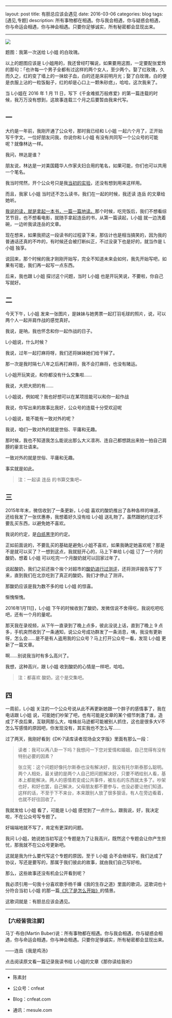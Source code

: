 
---
layout: post
title: 有胆总应该会遇见
date: 2016-03-06
categories: blog
tags: [遇见,专题]
description: 所有事物都在相遇。你与我会相遇，你与疑惑会相遇，你与命运会相遇，你与神会相遇。只要你足够诚实，所有秘密都会显现出来。

---


![](http://openmindclub.qiniudn.com/cnfeat/image/WhiteRose.jpg)




题图：我第一次送给 L小姐 的白玫瑰。

以上的题图应该是 L小姐用的，我还曾经叮嘱说，如果要用这图，一定要配张爱玲的那句：「也许每一个男子全都有过这样的两个女人，至少两个。娶了红玫瑰，久而久之，红的变了墙上的一抹蚊子血，白的还是床前明月光；娶了白玫瑰，白的便是衣服上沾的一粒饭黏子，红的却是心口上一颗朱砂痣」，哈哈，这次我来了。

当 L小姐在 2016 年 1 月 11 日，写下《千金难抵万般疼爱》的第一篇连载的时候，我万万没有想到，这故事连载三个月之后要暂由我来代写。

## 一

大约是一年前，我刚开通了公众号，那时我已经和 L小姐 一起六个月了，正开始写千字文。一位好朋友问我，你说你和 L小姐 有没有共同写一个公众号的可能呢？就像林达一样。

我问，林达是谁？

朋友说，林达是一对美国籍华人作家夫妇合用的笔名，如果可能，你们也可以共用一个笔名。

我当时愕然，开个公众号只是我[当初的实验](http://mp.weixin.qq.com/s?__biz=MzA4MTQ0NDQxNg==&mid=200111349&idx=1&sn=dd7a3d31ba08d19709d1335bc5c7aa67&scene=21#wechat_redirect)，还没有想到用来这样用。

而且，我家 L小姐 当时还不怎么读书，我们在一起的时候，我还读 连岳 的文章给她听。

[我说的读，就是拿起一本书，一篇一篇地读。](http://mp.weixin.qq.com/s?__biz=MzA4MTQ0NDQxNg==&mid=201173562&idx=1&sn=cde08015554e3a787d1b596d4b38e053&scene=21#wechat_redirect)那个时候，吃完饭后，我们不想看综艺节目，也不想看电影，就随手拿起连岳的书，从第一篇读起，L小姐 就一边洗着碗，一边听我读连岳的文章。

现在想来，如果我把这一段读书的过程录下来，那估计也是相当搞笑的，因为我的普通话还真的不咋的，有时候还会被打断纠正，不过没录下也是好的，就当作是 L小姐 独享。

说回来，那个时候的我才刚刚开始写，完全不知道未来会如何，我先开始写吧，如果有可能，我们再一起写一点东西。

后来，我也跟 L小姐 探讨这个问题，当时 L小姐 也是开玩笑说，不要啦，你自己写就好。

## 二

今天下午，L小姐 发来一张图片，是妹妹与她男票一起打羽毛球的照片，说，可以两个人一起并肩作战的感觉真好。

我说，是呐，我也怀念和你一起作战的日子。

L小姐说，什么时候？

我说，过年一起打麻将呀，我们还将妹妹她们给干掉了。

那一次是我时隔七八年之后再打麻将，我不会打麻将，也没有赌运。

L小姐开玩笑说，和你都没有什么交集啦……

我说，大把大把的有……

L小姐说，例如呢？我也好想可以在某项技能可以和你一起作战

我说，你写出来的故事比我好，公众号的连载十分受欢迎呢

L小姐说，能不能有一致对外的呢？

我说，咱们一致对外的就是世俗、平庸和无趣。

那时候，我也不知道我怎么能说出那么大义凛冽、连自己都想跳出来拍一拍自己肩膀的豪言壮语来。

一致对外的就是世俗、平庸和无趣。

事实就是如此。

> 注：一起读 连岳 的书算交集吧~

## 三

2015年年末，微信收到了一条更新，L小姐 喜欢的酸奶推出了各种各样的味道，还给我发了一张优惠券，我想着好久没有给 L小姐 送礼物了。虽然跟她约定过不要乱买东西，以避免她不喜欢。

我说的约定，是[白纸黑字](http://mp.weixin.qq.com/s?__biz=MzA4MTQ0NDQxNg==&mid=200120712&idx=1&sn=ba9da423c81cb22960acd19ae76064bd&scene=21#wechat_redirect)的约定。

正如前面说的，不要乱买的基础是避免L小姐不喜欢，如果我确定她喜欢呢？那是不是就可以买了？一想到这点，我就挺开心的，马上下单给 L小姐 订了一个月的酸奶，想着 L小姐 可以吃完一个月酸奶就可以回家过年了。

说起酸奶，我们之前还挨个挨个对超市的[酸奶进行过测评](http://mp.weixin.qq.com/s?__biz=MzA4MTQ0NDQxNg==&mid=201129368&idx=1&sn=897bd65cd3592f0eb96e026948ba68e2&scene=21#wechat_redirect)，还将测评报告写了下来，直到我们在北京吃到了真正的酸奶，我们才停止了测评。

那酸奶应该是我为数不多的给 L小姐 的惊喜。

惭愧惭愧。

2016年1月11日，L小姐 下午的时候收到了酸奶，发微信说不舍得吃，我说吃吧吃吧，还有一个月的量呢。

那天我在录视频，从下午一直录到了晚上点多，彼此没说上话，直到了晚上 9 点多，手机突然收到了一条通知，说公众号成功群发了一条消息，咦，我没有更新呀，怎么会……是不是有人盗用我的公众号？马上打开公众号一看，发现 L小姐 更新了一篇文章。

啊……别说我当时有多么高兴了。

我想，这种高兴，跟 L小姐 收到酸奶的心情是一样吧，哈哈。

> 注：都喜欢 酸奶，这个是交集吧。

## 四

一周前，L小姐 关注的一个公众号说从此不再更新她跟一个胖子的感情事了，我在电话跟 L小姐 说，可能她们吵架了吧，也有可能是文章的某个细节刺激了谁，造成了不良后果，互联网那么大，啥蛛丝马迹都可能被别人抓住，这也是很多大V不怎么写感情的原因吧，你发现没有，其实我也不怎么写……

过了两天，我刚好看到《DK-7读库读者现场会文字版》里面有那么一段：

> 读者：我可以再八卦一下吗？我想问一下您对爱情和婚姻，自己觉得有没有特别必要的因素？
> 
> 张立宪：这个问题好像托尔斯泰也没有解决好，我没有托尔斯泰那么聪明。两个人相处，最关键的是两个人自己把问题解决好，只要不晒给别人看，基本上都能解决。两人的感情若变成公共事件，被左右的东西就太多了。吵架也好，和好也罢，自己解决，父母朋友都不要参与，也没必要让他们知道。这样的话，不至于下不来台，本来跟别人放了很多狠话，有人在旁边看着，也就不好往回收了。

我就发给 L小姐 看了，可能是 L小姐 感觉到了一点什么，跟我说，好，我决定啦，不在公众号写专题了。

好端端地就不写了，肯定有更深的问题。

我问 L小姐，她说她当初写这个专题是为了让我高兴，既然这个专题会让你产生担忧，那我就不在公众号更新吧。

这就是我为什么要代写这个专题的原因，至于 L小姐 会不会继续写，我们达成了协议，写还是要写的，那属于我们彼此的故事，就由我们自己写好啦。

那么，这些故事还没有机会公开看到呢？

我必须引用一句我十分喜欢歌手杨千嬅《我的生存之道》里面的歌词，这歌词也十分符合当初 L小姐 的那一篇[《忘了是怎么开始》](http://mp.weixin.qq.com/s?__biz=MzA4MTQ0NDQxNg==&mid=402020073&idx=1&sn=d4c1f1b90cbc98c07081002723e9db71&scene=21#wechat_redirect)的情景。

这歌词就是：有胆总应该会遇见。

* * *

### **【六经皆我注脚】**

马丁·布伯(Martin Buber)说：所有事物都在相遇。你与我会相遇，你与疑惑会相遇，你与命运会相遇，你与神会相遇。只要你足够诚实，所有秘密都会显现出来。

——连岳《我是鸡汤》

点击阅读原文看一篇记录我读书给 L小姐的文章《那你读给我听》

* * *

  * 陈素封

  * 公众号：cnfeat

  * Blog：cnfeat.com

  * 通讯：mesule.com
